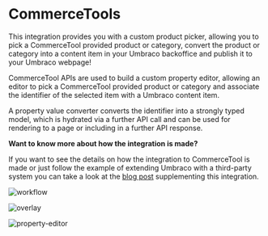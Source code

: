 # CommerceTools
This integration provides you with a custom product picker, allowing you to pick a CommerceTool provided product or category, convert the product or category into a content item in your Umbraco backoffice and publish it to your Umbraco webpage!

CommerceTool APIs are used to build a custom property editor, allowing an editor to pick a CommerceTool provided product or category and associate the identifier of the selected item with a Umbraco content item. 

A property value converter converts the identifier into a strongly typed model, which is hydrated via a further API call and can be used for rendering to a page or including in a further API response. 

**Want to know more about how the integration is made?**

If you want to see the details on how the integration to CommerceTool is made or just follow the example of extending Umbraco with a third-party system you can take a look at the [blog post](https://umbraco.com/blog/integrating-umbraco-cms-with-commercetools/) supplementing this integration. 

![workflow](https://raw.githubusercontent.com/umbraco/Umbraco.Cms.Integrations/main/src/Umbraco.Cms.Integrations.Commerce.CommerceTools/docs/images/workflow.png)

![overlay](https://raw.githubusercontent.com/umbraco/Umbraco.Cms.Integrations/main/src/Umbraco.Cms.Integrations.Commerce.CommerceTools/docs/images/overlay.png)

![property-editor](https://raw.githubusercontent.com/umbraco/Umbraco.Cms.Integrations/main/src/Umbraco.Cms.Integrations.Commerce.CommerceTools/docs/images/property-editor.png)

